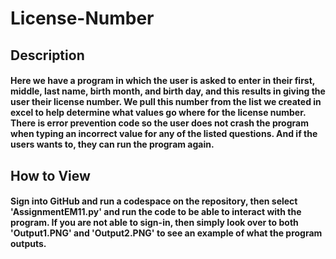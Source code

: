 # License-Number
## Description
#### Here we have a program in which the user is asked to enter in their first, middle, last name, birth month, and birth day, and this results in giving the user their license number. We pull this number from the list we created in excel to help determine what values go where for the license number. There is error prevention code so the user does not crash the program when typing an incorrect value for any of the listed questions. And if the users wants to, they can run the program again.
## How to View
#### Sign into GitHub and run a codespace on the repository, then select 'AssignmentEM11.py' and run the code to be able to interact with the program. If you are not able to sign-in, then simply look over to both 'Output1.PNG' and 'Output2.PNG' to see an example of what the program outputs. 
